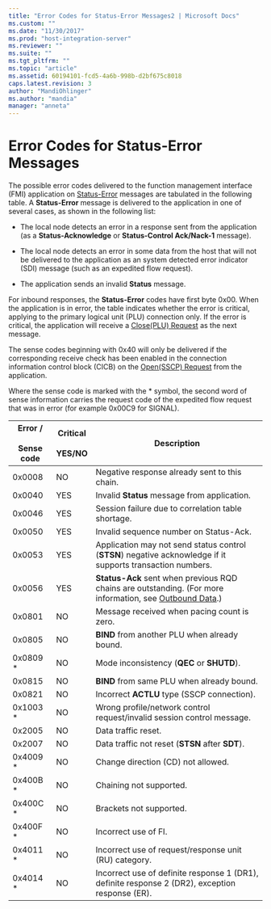 ```yaml
---
title: "Error Codes for Status-Error Messages2 | Microsoft Docs"
ms.custom: ""
ms.date: "11/30/2017"
ms.prod: "host-integration-server"
ms.reviewer: ""
ms.suite: ""
ms.tgt_pltfrm: ""
ms.topic: "article"
ms.assetid: 60194101-fcd5-4a6b-998b-d2bf675c8018
caps.latest.revision: 3
author: "MandiOhlinger"
ms.author: "mandia"
manager: "anneta"
---
```

# Error Codes for Status-Error Messages
The possible error codes delivered to the function management interface (FMI) application on [Status-Error](../HIS2010/status-error2.md) messages are tabulated in the following table. A **Status-Error** message is delivered to the application in one of several cases, as shown in the following list:  
  
-   The local node detects an error in a response sent from the application (as a **Status-Acknowledge** or **Status-Control Ack/Nack-1** message).  
  
-   The local node detects an error in some data from the host that will not be delivered to the application as an system detected error indicator (SDI) message (such as an expedited flow request).  
  
-   The application sends an invalid **Status** message.  
  
 For inbound responses, the **Status-Error** codes have first byte 0x00. When the application is in error, the table indicates whether the error is critical, applying to the primary logical unit (PLU) connection only. If the error is critical, the application will receive a [Close(PLU) Request](../HIS2010/close-plu-request1.md) as the next message.  
  
 The sense codes beginning with 0x40 will only be delivered if the corresponding receive check has been enabled in the connection information control block (CICB) on the [Open(SSCP) Request](../HIS2010/open-sscp-request1.md) from the application.  
  
 Where the sense code is marked with the * symbol, the second word of sense information carries the request code of the expedited flow request that was in error (for example 0x00C9 for SIGNAL).  
  
|Error /<br /><br /> Sense code|Critical<br /><br /> YES/NO|Description|  
|-----------------------------|--------------------------|-----------------|  
|0x0008|NO|Negative response already sent to this chain.|  
|0x0040|YES|Invalid **Status** message from application.|  
|0x0046|YES|Session failure due to correlation table shortage.|  
|0x0050|YES|Invalid sequence number on Status-Ack.|  
|0x0053|YES|Application may not send status control (**STSN**) negative acknowledge if it supports transaction numbers.|  
|0x0056|YES|**Status-Ack** sent when previous RQD chains are outstanding. (For more information, see [Outbound Data](../core/outbound-data1.md).)|  
|0x0801|NO|Message received when pacing count is zero.|  
|0x0805|NO|**BIND** from another PLU when already bound.|  
|0x0809 *|NO|Mode inconsistency (**QEC** or **SHUTD**).|  
|0x0815|NO|**BIND** from same PLU when already bound.|  
|0x0821|NO|Incorrect **ACTLU** type (SSCP connection).|  
|0x1003 *|NO|Wrong profile/network control request/invalid session control message.|  
|0x2005|NO|Data traffic reset.|  
|0x2007|NO|Data traffic not reset (**STSN** after **SDT**).|  
|0x4009 *|NO|Change direction (CD) not allowed.|  
|0x400B *|NO|Chaining not supported.|  
|0x400C *|NO|Brackets not supported.|  
|0x400F *|NO|Incorrect use of FI.|  
|0x4011 *|NO|Incorrect use of request/response unit (RU) category.|  
|0x4014 *|NO|Incorrect use of definite response 1 (DR1), definite response 2 (DR2), exception response (ER).|